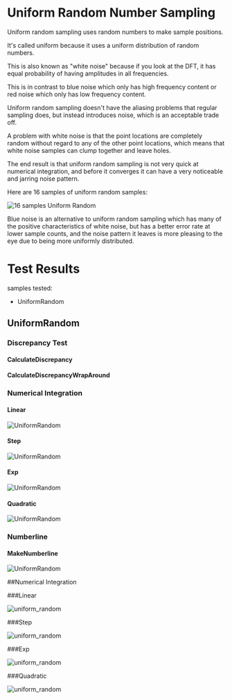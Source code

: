 # Uniform Random Number Sampling
Uniform random sampling uses random numbers to make sample positions.

It's called uniform because it uses a uniform distribution of random numbers.

This is also known as "white noise" because if you look at the DFT, it has equal probability of having amplitudes in all frequencies.

This is in contrast to blue noise which only has high frequency content or red noise which only has low frequency content.

Uniform random sampling doesn't have the aliasing problems that regular sampling does, but instead introduces noise, which is an acceptable trade off.

A problem with white noise is that the point locations are completely random without regard to any of the other point locations, which means that white noise samples can clump together and leave holes.

The end result is that uniform random sampling is not very quick at numerical integration, and before it converges it can have a very noticeable and jarring noise pattern.

Here are 16 samples of uniform random samples:

![16 samples Uniform Random](../../../samples/_1d/uniform_random/MakeNumberline_UniformRandom_16.png)

Blue noise is an alternative to uniform random sampling which has many of the positive characteristics of white noise, but has a better error rate at lower sample counts, and the noise pattern it leaves is more pleasing to the eye due to being more uniformly distributed.

# Test Results
 samples tested:
* UniformRandom
## UniformRandom
### Discrepancy Test
#### CalculateDiscrepancy
#### CalculateDiscrepancyWrapAround
### Numerical Integration
#### Linear
![UniformRandom](../../../samples/_1d/uniform_random/Linear_UniformRandom.png)  
#### Step
![UniformRandom](../../../samples/_1d/uniform_random/Step_UniformRandom.png)  
#### Exp
![UniformRandom](../../../samples/_1d/uniform_random/Exp_UniformRandom.png)  
#### Quadratic
![UniformRandom](../../../samples/_1d/uniform_random/Quadratic_UniformRandom.png)  
### Numberline
#### MakeNumberline
![UniformRandom](../../../samples/_1d/uniform_random/MakeNumberline_UniformRandom.png)  
##Numerical Integration
###Linear
![uniform_random](../../../samples/_1d/uniform_random/Linear.png)  
###Step
![uniform_random](../../../samples/_1d/uniform_random/Step.png)  
###Exp
![uniform_random](../../../samples/_1d/uniform_random/Exp.png)  
###Quadratic
![uniform_random](../../../samples/_1d/uniform_random/Quadratic.png)  
